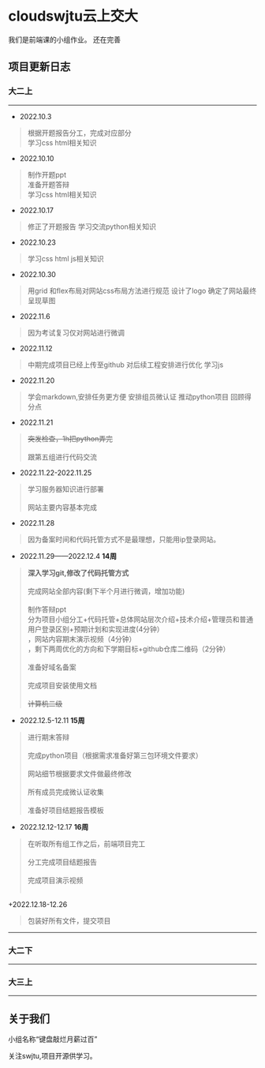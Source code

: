 # cloudswjtu云上交大

我们是前端课的小组作业。
还在完善

## 项目更新日志

### 大二上
---

+ 2022.10.3

> 根据开题报告分工，完成对应部分<br>
> 学习css html相关知识

+ 2022.10.10

> 制作开题ppt<br>
> 准备开题答辩<br>
> 学习css html相关知识

+ 2022.10.17

>修正了开题报告
>学习交流python相关知识

+ 2022.10.23

>学习css html js相关知识

+ 2022.10.30

>用grid 和flex布局对网站css布局方法进行规范
>设计了logo
>确定了网站最终呈现草图

+ 2022.11.6

>因为考试复习仅对网站进行微调

+ 2022.11.12

>中期完成项目已经上传至github
>对后续工程安排进行优化
>学习js

+ 2022.11.20

>学会markdown,安排任务更方便
>安排组员微认证
>推动python项目
>回顾得分点

+ 2022.11.21

>~~突发检查，1h把python弄完~~<br><br>
>跟第五组进行代码交流

+ 2022.11.22-2022.11.25

>学习服务器知识进行部署<br><br>
>网站主要内容基本完成

+ 2022.11.28

>因为备案时间和代码托管方式不是最理想，只能用ip登录网站。

+ 2022.11.29——2022.12.4  <strong>14周</strong>

><strong>深入学习git,修改了代码托管方式</strong><br><br>
>完成网站全部内容(剩下半个月进行微调，增加功能)<br><br>
>制作答辩ppt<br>分为项目小组分工+代码托管+总体网站层次介绍+技术介绍+管理员和普通用户登录区别+预期计划和实现进度(4分钟）<br>，网站内容期末演示视频（4分钟）<br>，剩下两周优化的方向和下学期目标+github仓库二维码（2分钟）<br><br>
>准备好域名备案<br><br>
>完成项目安装使用文档<br><br>
>~~计算机二级~~

+ 2022.12.5-12.11              <strong>15周</strong>

>进行期末答辩<br><br>
>完成python项目（根据需求准备好第三包环境文件要求）<br><br>
>网站细节根据要求文件做最终修改<br><br>
>所有成员完成微认证收集<br><br>
>准备好项目结题报告模板

+ 2022.12.12-12.17           <strong>16周</strong>

>在听取所有组工作之后，前端项目完工<br><br>
>分工完成项目结题报告<br><br>
>完成项目演示视频<br><br>

+2022.12.18-12.26

>包装好所有文件，提交项目

---

### 大二下

---

### 大三上

---

## 关于我们

小组名称“键盘敲烂月薪过百”<br>

关注swjtu,项目开源供学习。
